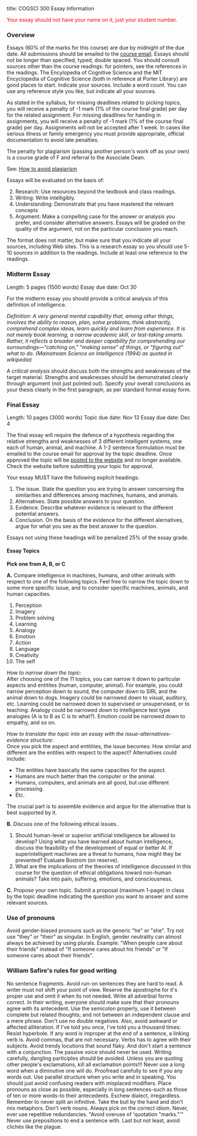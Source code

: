 title: COGSCI 300 Essay Information

<span style="color:red">Your essay should not have your name on it, just your student number.</span>

### Overview

Essays (60% of the marks for this course) are due by midnight of the due date.  All submissions should be emailed to the [course email](mailto:cogsci300@gmail.com). Essays should not be longer than specified, typed, double spaced. You should consult sources other than the course readings: for pointers, see the references in the readings. The Encylopedia of Cognitive Science and the MIT Encyclopedia of Cognitive Science (both in reference at Porter Library) are good places to start. Indicate your sources. Include a word count. You can use any reference style you like, but indicate all your sources. 

As stated in the syllabus, for missing deadlines related to picking topics, you will receive a penalty of -1 mark (1% of the course final grade) per day for the related assignment. For missing deadlines for handing in assignments, you will receive a penalty of -1 mark (1% of the course final grade) per day. Assignments will not be accepted after 1 week.  In cases like serious illness or family emergency you must provide appropriate, official documentation to avoid late penalties.

The penalty for plagiarism (passing another person's work off as your own) is a course
grade of F and referral to the Associate Dean.

See: [How to avoid plagiarism](https://uwaterloo.ca/arts/undergraduate/student-support/academic-standing-understanding-your-unofficial-transcript/ethical-behaviour)

Essays will be evaluated on the basis of:

2. Research: Use resources beyond the textbook and class readings.
3. Writing: Write intelligibly.
3. Understanding: Demonstrate that you have mastered the relevant concepts
4. Argument: Make a compelling case for the answer or analysis you prefer, and consider alternative answers. Essays will be graded on the quality of the argument, not on the particular conclusion you reach.

The format does not matter, but make sure that you indicate all your sources, including
Web sites. This is a research essay so you should use 5-10 sources in addition to the
readings. Include at least one reference to the readings.

### Midterm Essay

Length: 5 pages (1500 words)
Essay due date: Oct 30

For the midterm essay you should provide a critical analysis of this definition of intelligence.

*_Definition:_ A very general mental capability that, among other things, involves the ability to reason, plan, solve problems, think abstractly, comprehend complex ideas, learn quickly and learn from experience. It is not merely book learning, a narrow academic skill, or test-taking smarts. Rather, it reflects a broader and deeper capability for comprehending our surroundings—"catching on," "making sense" of things, or "figuring out" what to do. (Mainstream Science on Intelligence (1994) as quoted in wikipedia)*

A *critical analysis* should discuss both the strengths and weaknesses of the target material.  Strengths and weaknesses should be demonstrated clearly through argument (not just pointed out). Specify your overall conclusions as your thesis clearly in the first paragraph, as per standard formal essay form.

### Final Essay

Length: 10 pages (3000 words)
Topic due date: Nov 13
Essay due date: Dec 4

The final essay will require the defence of a hypothesis regarding the relative strengths and weaknesses of 3 different intelligent systems, one each of human, animal, and machine. A 1-2 sentence formulation must be emailed to the course email for approval by the topic deadline. Once approved the topic will be [posted to the website](/courses/cogsci-300/cogsci-300-final-essay-topics.html) and no longer available. Check the website before submitting your topic for approval.

Your essay MUST have the following explicit headings:

1. The issue. State the question you are trying to answer concerning the similarities and differences among machines, humans, and animals.
2. Alternatives. State possible answers to your question.
3. Evidence. Describe whatever evidence is relevant to the different potential answers.
4. Conclusion. On the basis of the evidence for the different alernatives, argue for what you see as the best answer to the question.

Essays not using these headings will be penalized 25% of the essay grade.

#### Essay Topics

**Pick one from A, B, or C**

**A.** Compare intelligence in machines, humans, and other animals with respect to one of the following topics. Feel free to narrow the topic down to some more specific issue, and to consider specific machines, animals, and human capacities. 

1. Perception
2. Imagery
3. Problem solving
4. Learning
5. Analogy
6. Emotion
7. Action
8. Language
9. Creativity
10. The self

*How to narrow down the topic:*<br>
After choosing one of the 11 topics, you can narrow it down to particular aspects and entitites (human, computer, animal). For example, you could narrow perception down to sound, the computer down to SIRI, and the animal down to dogs. Imagery could be narrowed down to visual, auditory, etc. Learning could be narrowed down to supervised or unsupervised, or to teaching. Analogy could be narrowed down to intelligence test type analogies (A is to B as C is to what?). Emotion could be narrowed down to empathy, and so on. 

*How to translate the topic into an essay with the issue-alternatives-evidence structure:* <br>
Once you pick the aspect and entitities, the issue becomes: How similar and different are the entities with respect to the aspect? Alternatives could include:

- The entities have basically the same capacities for the aspect.
- Humans are much better than the computer or the animal.
- Humans, computers, and animals are all good, but use different processing.
- Etc. 

The crucial part is to assemble evidence and argue for the alternative that is best supported by it.

**B.** Discuss one of the following ethical issues.

1. Should human-level or superior artificial intelligence be allowed to develop? Using what you have learned about human intelligence, discuss the feasibility of the development of equal or better AI. If superintelligent machines are a threat to humans, how might they be prevented? Evaluate Bostrom (on reserve).
2. What are the implications of the theories of intelligence discussed in this course for the question of ethical obligations toward non-human animals? Take into pain, suffering, emotions, and consciousness.

**C.** Propose your own topic. Submit a proposal (maximum 1-page) in class by the topic deadline indicating the question you want to answer and some relevant sources.

### Use of pronouns
Avoid gender-biased pronouns such as the generic "he" or "she". Try not use "they" or "their" as singular. In English, gender neutrality can almost always be achieved by using plurals. Example: "When people care about their friends" instead of "If someone cares about his friends" or "If someone cares about their friends".

### William Safire's rules for good writing
No sentence fragments. Avoid run-on sentences they are hard to read. A writer must not shift your point of view. Reserve the apostrophe for it's proper use and omit it when its not needed. Write all adverbial forms correct. In their writing, everyone should make sure that their pronouns agree with its antecedent. Use the semicolon properly, use it between complete but related thoughts; and not between an independent clause and a mere phrase. Don't use no double negatives. Also, avoid awkward or affected alliteration. If I've told you once, I've told you a thousand times: Resist hyperbole. If any word is improper at the end of a sentence, a linking verb is. Avoid commas, that are not necessary. Verbs has to agree with their subjects. Avoid trendy locutions that sound flaky. And don't start a sentence with a conjunction. The passive voice should never be used. Writing carefully, dangling participles should be avoided. Unless you are quoting other people's exclamations, kill all exclamation points!!! Never use a long word when a diminutive one will do. Proofread carefully to see if you any words out. Use parallel structure when you write and in speaking. You should just avoid confusing readers with misplaced modifiers. Place pronouns as close as possible, especially in long sentences-such as those of ten or more words-to their antecedents. Eschew dialect, irregardless. Remember to never split an infinitive. Take the bull by the hand and don't mix metaphors. Don't verb nouns. Always pick on the correct idiom. Never, ever use repetitive redundancies. "Avoid overuse of 'quotation "marks."'" Never use prepositions to end a sentence with. Last but not least, avoid clichés like the plague.